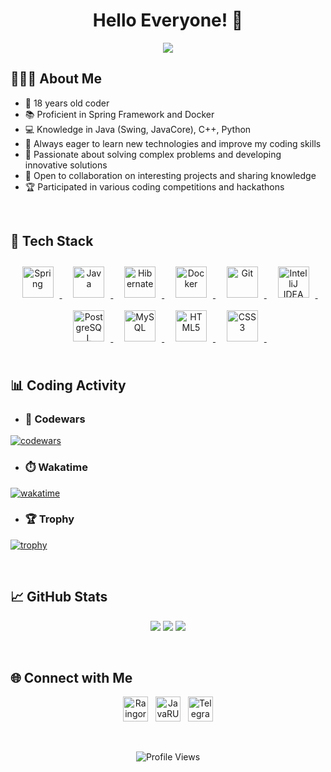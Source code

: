 <!-- Project Title -->
<h1 align="center">Hello Everyone!  👋</h1>

<!-- GIF -->
<p align="center">
  <img src="https://i.pinimg.com/originals/d7/a0/3a/d7a03afbb50655618279b6abe484b40e.jpg"/>
</p>

<!-- About Me -->
## 👨🏻‍🎓 About Me

- 🚀 18 years old coder
- 📚 Proficient in Spring Framework and Docker
- 💻 Knowledge in Java (Swing, JavaCore), C++, Python
- 🌱 Always eager to learn new technologies and improve my coding skills
- 🎯 Passionate about solving complex problems and developing innovative solutions
- 🤝 Open to collaboration on interesting projects and sharing knowledge
- 🏆 Participated in various coding competitions and hackathons

<br>

<!-- Tech Stack -->
## 🔧 Tech Stack
<div align="center">
  <a href="https://docs.spring.io/spring-framework/docs/3.0.x/reference/expressions.html" target="_blank">
    <img style="margin: 10px" src="https://profilinator.rishav.dev/skills-assets/springio-icon.svg" alt="Spring" height="50"/>
  </a>
  &nbsp;
  <a href="https://www.java.com/" target="_blank">
    <img style="margin: 10px" src="https://profilinator.rishav.dev/skills-assets/java-original-wordmark.svg" alt="Java" height="50"/>
  </a>
  &nbsp;
  <a href="https://hibernate.org/" target="_blank">
    <img style="margin: 10px" src="https://www.vectorlogo.zone/logos/hibernate/hibernate-icon.svg" alt="Hibernate" height="50"/>
  </a>
  &nbsp;
  <a href="https://www.docker.com/" target="_blank">
    <img style="margin: 10px" src="https://profilinator.rishav.dev/skills-assets/docker-original-wordmark.svg" alt="Docker" height="50"/>
  </a>
  &nbsp;
  <a href="https://github.com/" target="_blank">
    <img style="margin: 10px" src="https://profilinator.rishav.dev/skills-assets/git-scm-icon.svg" alt="Git" height="50"/>
  </a>
  &nbsp;
  <a href="https://www.jetbrains.com/ru-ru/idea/" target="_blank">
    <img style="margin: 10px" src="https://upload.wikimedia.org/wikipedia/commons/archive/9/9c/20200803071015%21IntelliJ_IDEA_Icon.svg" alt="IntelliJ IDEA" height="50"/>
  </a>
  &nbsp;
  <a href="https://www.postgresql.org/" target="_blank">
    <img style="margin: 10px" src="https://profilinator.rishav.dev/skills-assets/postgresql-original-wordmark.svg" alt="PostgreSQL" height="50"/>
  </a>
  &nbsp;
  <a href="https://www.mysql.com/" target="_blank">
    <img style="margin: 10px" src="https://profilinator.rishav.dev/skills-assets/mysql-original-wordmark.svg" alt="MySQL" height="50"/>
  </a>
  &nbsp;

  <a href="https://en.wikipedia.org/wiki/HTML5" target="_blank">
    <img style="margin: 10px" src="https://profilinator.rishav.dev/skills-assets/html5-original-wordmark.svg" alt="HTML5" height="50"/>
  </a>
  &nbsp;
  <a href="https://www.w3schools.com/css/" target="_blank">
    <img style="margin: 10px" src="https://profilinator.rishav.dev/skills-assets/css3-original-wordmark.svg" alt="CSS3" height="50"/>
  </a>
  &nbsp;
</div>


<br>

<!-- Coding Activity -->
## 📊 Coding Activity
- ### 🥋 Codewars
[![codewars](https://www.codewars.com/users/RaingGOR/badges/large)](https://www.codewars.com/users/RaingGOR/badges/large)

- ### ⏱️ Wakatime
[![wakatime](https://wakatime.com/badge/user/60927bc0-7487-4783-a7f5-fefdc2f692ed.svg)](https://wakatime.com/@60927bc0-7487-4783-a7f5-fefdc2f692ed)

- ### 🏆 Trophy
[![trophy](https://github-profile-trophy.vercel.app/?username=RaingGor&theme=dracula)](https://github.com/RaingGor/github-profile-trophy)

<br>

<!-- GitHub Stats -->
## 📈 GitHub Stats
<div align="center">
<!--   <img src="https://github-readme-stats.vercel.app/api?username=RaingGor&show_icons=true&theme=dracula" alt="GitHub Stats" width="400px"/>
  &nbsp;
  <img src="https://github-readme-stats.vercel.app/api/top-langs/?username=RaingGor&layout=compact&theme=dracula" alt="Top Languages" width="335px"/> -->

![](http://github-profile-summary-cards.vercel.app/api/cards/profile-details?username=raingGor&theme=2077)
![](http://github-profile-summary-cards.vercel.app/api/cards/stats?username=raingGor&theme=2077)
![](http://github-profile-summary-cards.vercel.app/api/cards/repos-per-language?username=raingGor&theme=2077)

</div>

<br>

<!-- Social Media -->
## 🌐 Connect with Me

<p align="center">
  <a href="https://discord.com/users/raingor"><img src="https://simpleicons.org/icons/discord.svg" title="Raingor" alt="Raingor Discord" width="40" height="40"/></a>
  &nbsp;
  <a href="https://discord.gg/HuKpU9ut96"><img src="https://img.icons8.com/?size=100&id=25627&format=png&color=FA5252" title="JavaRUCommunity Discord Server" alt="JavaRUCommunity Discord Server" width="40" height="40"/></a>
  &nbsp;
  <a href="https://t.me/Raingor"><img src="https://upload.wikimedia.org/wikipedia/commons/8/82/Telegram_logo.svg" title="Telegram" alt="Telegram" width="40" height="40"/></a>
</p>


<br>

<!-- Footer -->
<p align="center">
  <img src="https://komarev.com/ghpvc/?username=RaingGor&style=flat-square&color=blue" alt="Profile Views"/>
</p>
